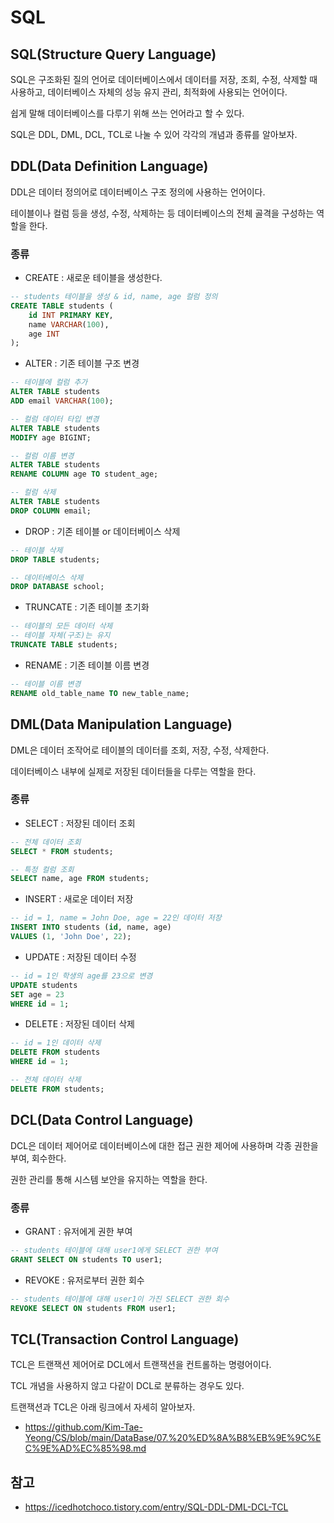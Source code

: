 # SQL
## SQL(Structure Query Language)
SQL은 구조화된 질의 언어로 데이터베이스에서 데이터를 저장, 조회, 수정, 삭제할 때 사용하고, 데이터베이스 자체의 성능 유지 관리, 최적화에 사용되는 언어이다.

쉽게 말해 데이터베이스를 다루기 위해 쓰는 언어라고 할 수 있다.

SQL은 DDL, DML, DCL, TCL로 나눌 수 있어 각각의 개념과 종류를 알아보자.

## DDL(Data Definition Language)
DDL은 데이터 정의어로 데이터베이스 구조 정의에 사용하는 언어이다.

테이블이나 컬럼 등을 생성, 수정, 삭제하는 등 데이터베이스의 전체 골격을 구성하는 역할을 한다.

### 종류
- CREATE : 새로운 테이블을 생성한다.

```sql
-- students 테이블을 생성 & id, name, age 컬럼 정의
CREATE TABLE students (
    id INT PRIMARY KEY,
    name VARCHAR(100),
    age INT
);
```

- ALTER : 기존 테이블 구조 변경

```sql
-- 테이블에 컬럼 추가
ALTER TABLE students
ADD email VARCHAR(100);

-- 컬럼 데이터 타입 변경
ALTER TABLE students
MODIFY age BIGINT;

-- 컬럼 이름 변경
ALTER TABLE students
RENAME COLUMN age TO student_age;

-- 컬럼 삭제
ALTER TABLE students
DROP COLUMN email;
```

- DROP : 기존 테이블 or 데이터베이스 삭제

```sql
-- 테이블 삭제
DROP TABLE students;

-- 데이터베이스 삭제
DROP DATABASE school;
```

- TRUNCATE : 기존 테이블 초기화

```sql
-- 테이블의 모든 데이터 삭제
-- 테이블 자체(구조)는 유지
TRUNCATE TABLE students;
```

- RENAME : 기존 테이블 이름 변경

```sql
-- 테이블 이름 변경
RENAME old_table_name TO new_table_name;
```

## DML(Data Manipulation Language)
DML은 데이터 조작어로 테이블의 데이터를 조회, 저장, 수정, 삭제한다.

데이터베이스 내부에 실제로 저장된 데이터들을 다루는 역할을 한다.

### 종류
- SELECT : 저장된 데이터 조회

```sql
-- 전체 데이터 조회
SELECT * FROM students;

-- 특정 컬럼 조회
SELECT name, age FROM students;
```

- INSERT : 새로운 데이터 저장

```sql
-- id = 1, name = John Doe, age = 22인 데이터 저장
INSERT INTO students (id, name, age) 
VALUES (1, 'John Doe', 22);
```

- UPDATE : 저장된 데이터 수정

```sql
-- id = 1인 학생의 age를 23으로 변경
UPDATE students
SET age = 23
WHERE id = 1;
```

- DELETE : 저장된 데이터 삭제

```sql
-- id = 1인 데이터 삭제
DELETE FROM students
WHERE id = 1;

-- 전체 데이터 삭제
DELETE FROM students;
```

## DCL(Data Control Language)
DCL은 데이터 제어어로 데이터베이스에 대한 접근 권한 제어에 사용하며 각종 권한을 부여, 회수한다.

권한 관리를 통해 시스템 보안을 유지하는 역할을 한다.

### 종류
- GRANT : 유저에게 권한 부여

```sql
-- students 테이블에 대해 user1에게 SELECT 권한 부여
GRANT SELECT ON students TO user1;
```

- REVOKE : 유저로부터 권한 회수

```sql
-- students 테이블에 대해 user1이 가진 SELECT 권한 회수
REVOKE SELECT ON students FROM user1;
```

## TCL(Transaction Control Language)
TCL은 트랜잭션 제어어로 DCL에서 트랜잭션을 컨트롤하는 명령어이다.

TCL 개념을 사용하지 않고 다같이 DCL로 분류하는 경우도 있다.

트랜잭션과 TCL은 아래 링크에서 자세히 알아보자.
- https://github.com/Kim-Tae-Yeong/CS/blob/main/DataBase/07.%20%ED%8A%B8%EB%9E%9C%EC%9E%AD%EC%85%98.md

## 참고
- https://icedhotchoco.tistory.com/entry/SQL-DDL-DML-DCL-TCL
